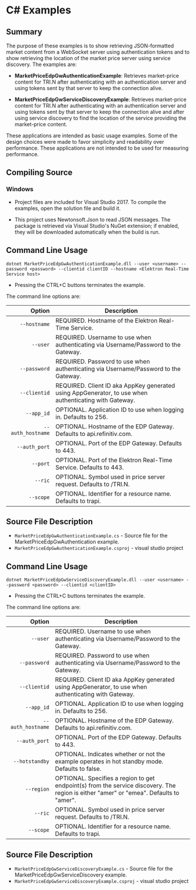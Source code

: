 # C# Examples
## Summary

The purpose of these examples is to show retrieving JSON-formatted market content
from a WebSocket server using authentication tokens and to show retrieving the location
of the market price server using service discovery. The examples are:

* __MarketPriceEdpGwAuthenticationExample__: Retrieves market-price content for TRI.N after
  authenticating with an authentication server and using tokens sent by that server to keep
  the connection alive.

* __MarketPriceEdpGwServiceDiscoveryExample__: Retrieves market-price content for TRI.N after
  authenticating with an authentication server and using tokens sent by that server to keep
  the connection alive and after using service discovery to find the location of the service
  providing the market-price content.

These applications are intended as basic usage examples. Some of the design choices
were made to favor simplicity and readability over performance. These applications
are not intended to be used for measuring performance.

## Compiling Source
### Windows
- Project files are included for Visual Studio 2017. To compile the examples, open the solution
file and build it.

- This project uses Newtonsoft.Json to read JSON messages. The package is retrieved via Visual
Studio's NuGet extension; if enabled, they will be downloaded automatically when the build is run.

## Command Line Usage
```dotnet MarketPriceEdpGwAuthenticationExample.dll --user <username> --password <password> --clientid clientID --hostname <Elektron Real-Time Service host>```
  - Pressing the CTRL+C buttons terminates the example.

The command line options are:

Option           |Description|
----------------:|-----------|
`--hostname`     | REQUIRED. Hostname of the Elektron Real-Time Service.
`--user`         | REQUIRED. Username to use when authenticating via Username/Password to the Gateway.
`--password`     | REQUIRED. Password to use when authenticating via Username/Password to the Gateway.
`--clientid`     | REQUIRED. Client ID aka AppKey generated using AppGenerator, to use when authenticating with Gateway.
`--app_id`       | OPTIONAL. Application ID to use when logging in. Defaults to 256.
`--auth_hostname`| OPTIONAL. Hostname of the EDP Gateway. Defaults to api.refinitiv.com.
`--auth_port`    | OPTIONAL. Port of the EDP Gateway. Defaults to 443.
`--port`         | OPTIONAL. Port of the Elektron Real-Time Service. Defaults to 443.
`--ric`          | OPTIONAL. Symbol used in price server request. Defaults to /TRI.N.
`--scope`        | OPTIONAL. Identifier for a resource name. Defaults to trapi.

## Source File Description
* `MarketPriceEdpGwAuthenticationExample.cs` - Source file for the MarketPriceEdpGwAuthentication example.
* `MarketPriceEdpGwAuthenticationExample.csproj` - visual studio project

## Command Line Usage
```dotnet MarketPriceEdpGwServiceDiscoveryExample.dll --user <username> --password <password> --clientid <clientID>```
  - Pressing the CTRL+C buttons terminates the example.

The command line options are:

Option           |Description|
----------------:|-----------|
`--user`         | REQUIRED. Username to use when authenticating via Username/Password to the Gateway.
`--password`     | REQUIRED. Password to use when authenticating via Username/Password to the Gateway.
`--clientid`     | REQUIRED. Client ID aka AppKey generated using AppGenerator, to use when authenticating with Gateway.
`--app_id`       | OPTIONAL. Application ID to use when logging in. Defaults to 256.
`--auth_hostname`| OPTIONAL. Hostname of the EDP Gateway. Defaults to api.refinitiv.com.
`--auth_port`    | OPTIONAL. Port of the EDP Gateway. Defaults to 443.
`--hotstandby`   | OPTIONAL. Indicates whether or not the example operates in hot standby mode. Defaults to false.
`--region`       | OPTIONAL. Specifies a region to get endpoint(s) from the service discovery. The region is either "amer" or "emea". Defaults to "amer".
`--ric`          | OPTIONAL. Symbol used in price server request. Defaults to /TRI.N.
`--scope`        | OPTIONAL. Identifier for a resource name. Defaults to trapi.

## Source File Description
* `MarketPriceEdpGwServiceDiscoveryExample.cs` - Source file for the MarketPriceEdpGwServiceDiscovery example.
* `MarketPriceEdpGwServiceDiscoveryExample.csproj` - visual studio project
